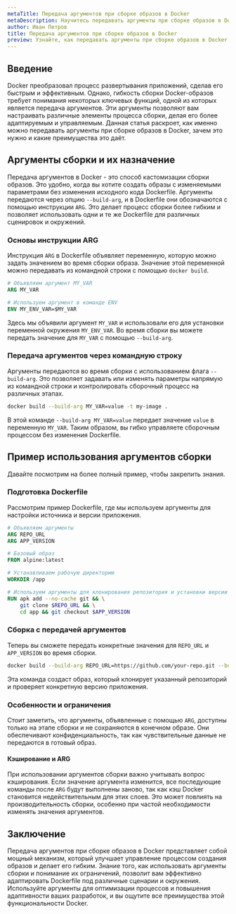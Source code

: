 ```yaml
---
metaTitle: Передача аргументов при сборке образов в Docker
metaDescription: Научитесь передавать аргументы при сборке образов в Docker - важная часть процесса, обеспечивающая гибкость и контроль.
author: Иван Петров
title: Передача аргументов при сборке образов в Docker
preview: Узнайте, как передавать аргументы при сборке образов в Docker и зачем это нужно. Примеры и пояснения помогут вам легко интегрировать эти знания в вашу работу.
---
```


## Введение

Docker преобразовал процесс развертывания приложений, сделав его быстрым и эффективным. Однако, гибкость сборки Docker-образов требует понимания некоторых ключевых функций, одной из которых является передача аргументов. Эти аргументы позволяют вам настраивать различные элементы процесса сборки, делая его более адаптируемым и управляемым. Данная статья раскроет, как именно можно передавать аргументы при сборке образов в Docker, зачем это нужно и какие преимущества это даёт.

## Аргументы сборки и их назначение

Передача аргументов в Docker - это способ кастомизации сборки образов. Это удобно, когда вы хотите создать образы с изменяемыми параметрами без изменения исходного кода Dockerfile. Аргументы передаются через опцию `--build-arg`, и в Dockerfile они обозначаются с помощью инструкции `ARG`. Это делает процесс сборки более гибким и позволяет использовать одни и те же Dockerfile для различных сценировок и окружений.

### Основы инструкции ARG

Инструкция `ARG` в Dockerfile объявляет переменную, которую можно задать значением во время сборки образа. Значение этой переменной можно передавать из командной строки с помощью `docker build`.

```dockerfile
# Объявляем аргумент MY_VAR
ARG MY_VAR

# Используем аргумент в команде ENV
ENV MY_ENV_VAR=$MY_VAR
```

Здесь мы объявили аргумент `MY_VAR` и использовали его для установки переменной окружения `MY_ENV_VAR`. Во время сборки вы можете передать значение для `MY_VAR` с помощью `--build-arg`.

### Передача аргументов через командную строку

Аргументы передаются во время сборки с использованием флага `--build-arg`. Это позволяет задавать или изменять параметры напрямую из командной строки и контролировать сборочный процесс на различных этапах.

```bash
docker build --build-arg MY_VAR=value -t my-image .
```

В этой команде `--build-arg MY_VAR=value` передает значение `value` в переменную `MY_VAR`. Таким образом, вы гибко управляете сборочным процессом без изменения Dockerfile.

## Пример использования аргументов сборки

Давайте посмотрим на более полный пример, чтобы закрепить знания.

### Подготовка Dockerfile

Рассмотрим пример Dockerfile, где мы используем аргументы для настройки источника и версии приложения.

```dockerfile
# Объявляем аргументы
ARG REPO_URL
ARG APP_VERSION

# Базовый образ
FROM alpine:latest

# Устанавливаем рабочую директорию
WORKDIR /app

# Используем аргументы для клонирования репозитория и установки версии
RUN apk add --no-cache git && \
    git clone $REPO_URL && \
    cd app && git checkout $APP_VERSION
```

### Сборка с передачей аргументов

Теперь вы сможете передать конкретные значения для `REPO_URL` и `APP_VERSION` во время сборки.

```bash
docker build --build-arg REPO_URL=https://github.com/your-repo.git --build-arg APP_VERSION=v1.0 -t custom-app .
```

Эта команда создаст образ, который клонирует указанный репозиторий и проверяет конкретную версию приложения.

### Особенности и ограничения

Стоит заметить, что аргументы, объявленные с помощью `ARG`, доступны только на этапе сборки и не сохраняются в конечном образе. Они обеспечивают конфиденциальность, так как чувствительные данные не передаются в готовый образ.

#### Кэширование и ARG

При использовании аргументов сборки важно учитывать вопрос кэширования. Если значение аргумента изменится, все последующие команды после `ARG` будут выполнены заново, так как кэш Docker становится недействительным для этих слоев. Это может повлиять на производительность сборки, особенно при частой необходимости изменять значения аргументов.

## Заключение

Передача аргументов при сборке образов в Docker представляет собой мощный механизм, который улучшает управление процессом создания образов и делает его гибким. Знание того, как использовать аргументы сборки и понимание их ограничений, позволит вам эффективно адаптировать Dockerfile под различные сценарии и окружения. Используйте аргументы для оптимизации процессов и повышения адаптивности ваших разработок, и вы ощутите все преимущества этой функциональности Docker.